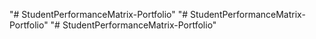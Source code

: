 "# StudentPerformanceMatrix-Portfolio" 
"# StudentPerformanceMatrix-Portfolio" 
"# StudentPerformanceMatrix-Portfolio" 

